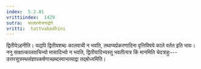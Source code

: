 ```yaml
---
index:  5.2.81
vrittiindex:  1429
sutra:  कालप्रयोजनाद्रोगे
vritti:  tattvabodhini 
---
```


द्वितीयेऽहनीति। यद्यपि द्वितीयशब्दः कालवाची न भवति, तथाप्यर्प्रकरणादिना वृत्तिविषये काले वर्तत इति भावः। ननु साक्षात्कालवाचिभ्यो मासादिभ्यो न भवति, द्वितीयादिभ्यस्तु भवतीत्यत्र किं मानमिति चेदत्राहुः---उत्तरसूत्रस्थसंज्ञापकर्षणाच्छब्दस्वाभाव्याद्वा तद्बोध्यमिति। 

